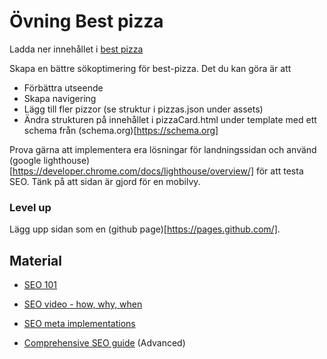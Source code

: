 # Övning Best pizza
Ladda ner innehållet i [best pizza](https://github.com/fe22-kyh/seo-28e-september/tree/main/exercises/assets/best-pizza)

Skapa en bättre sökoptimering för best-pizza. Det du kan göra är att
- Förbättra utseende
- Skapa navigering
- Lägg till fler pizzor (se struktur i pizzas.json under assets)
- Ändra strukturen på innehållet i pizzaCard.html under template med ett schema från (schema.org)[https://schema.org]


Prova gärna att implementera era lösningar för landningssidan och använd (google lighthouse)[https://developer.chrome.com/docs/lighthouse/overview/] för att testa SEO. Tänk på att sidan är gjord för en mobilvy.

### Level up
Lägg upp sidan som en (github page)[https://pages.github.com/].

## Material
- [SEO 101](https://moz.com/beginners-guide-to-seo)
- [SEO video - how, why, when](https://www.youtube.com/watch?v=-B58GgsehKQ)
- [SEO meta implementations](https://www.youtube.com/watch?v=JSm4aQl4w_U)

- [Comprehensive SEO guide](https://www.youtube.com/watch?v=imsyg1wRa_Y) (Advanced)

